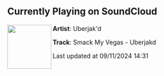 ## Currently Playing on SoundCloud

[<img align="left" width="100" src="https://i1.sndcdn.com/artworks-qz5rdpCWzbb0j5bp-ngzxwA-t500x500.jpg">](https://soundcloud.com/uberjakd/smack-my-vegas-uberjakd-free-download)

**Artist**: Uberjak'd 

**Track**: Smack My Vegas - Uberjakd

Last updated at 09/11/2024 14:31
